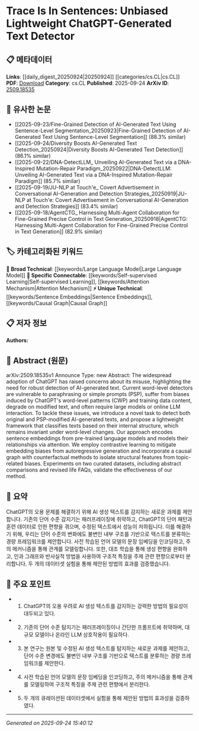 <!-- KEYWORD_LINKING_METADATA:
{
  "processed_timestamp": "2025-09-24T15:40:12.693713",
  "vocabulary_version": "1.0",
  "selected_keywords": [
    "Large Language Model",
    "Sentence Embeddings",
    "Self-supervised Learning",
    "Causal Graph",
    "Attention Mechanism"
  ],
  "rejected_keywords": [],
  "similarity_scores": {
    "Large Language Model": 0.85,
    "Sentence Embeddings": 0.75,
    "Self-supervised Learning": 0.8,
    "Causal Graph": 0.7,
    "Attention Mechanism": 0.82
  },
  "extraction_method": "AI_prompt_based",
  "budget_applied": true,
  "candidates_json": {
    "candidates": [
      {
        "surface": "ChatGPT",
        "canonical": "Large Language Model",
        "aliases": [
          "LLM",
          "OpenAI Chatbot"
        ],
        "category": "broad_technical",
        "rationale": "ChatGPT is a prominent example of a Large Language Model, providing a direct link to discussions around LLMs.",
        "novelty_score": 0.45,
        "connectivity_score": 0.9,
        "specificity_score": 0.7,
        "link_intent_score": 0.85
      },
      {
        "surface": "sentence embeddings",
        "canonical": "Sentence Embeddings",
        "aliases": [
          "sentence vectors"
        ],
        "category": "unique_technical",
        "rationale": "Sentence embeddings are crucial for understanding text structure, offering a unique technical insight into text analysis.",
        "novelty_score": 0.65,
        "connectivity_score": 0.7,
        "specificity_score": 0.8,
        "link_intent_score": 0.75
      },
      {
        "surface": "contrastive learning",
        "canonical": "Self-supervised Learning",
        "aliases": [
          "contrastive training"
        ],
        "category": "specific_connectable",
        "rationale": "Contrastive learning is a form of self-supervised learning, enhancing connections to related learning paradigms.",
        "novelty_score": 0.55,
        "connectivity_score": 0.85,
        "specificity_score": 0.75,
        "link_intent_score": 0.8
      },
      {
        "surface": "causal graph",
        "canonical": "Causal Graph",
        "aliases": [
          "causal diagram"
        ],
        "category": "unique_technical",
        "rationale": "Causal graphs are used to isolate structural features, providing a unique perspective on data analysis.",
        "novelty_score": 0.7,
        "connectivity_score": 0.65,
        "specificity_score": 0.85,
        "link_intent_score": 0.7
      },
      {
        "surface": "attention",
        "canonical": "Attention Mechanism",
        "aliases": [
          "attention model"
        ],
        "category": "specific_connectable",
        "rationale": "Attention mechanisms are foundational in modern NLP models, linking to a wide array of related research.",
        "novelty_score": 0.5,
        "connectivity_score": 0.88,
        "specificity_score": 0.78,
        "link_intent_score": 0.82
      }
    ],
    "ban_list_suggestions": [
      "word-level detectors",
      "modified text",
      "training data content"
    ]
  },
  "decisions": [
    {
      "candidate_surface": "ChatGPT",
      "resolved_canonical": "Large Language Model",
      "decision": "linked",
      "scores": {
        "novelty": 0.45,
        "connectivity": 0.9,
        "specificity": 0.7,
        "link_intent": 0.85
      }
    },
    {
      "candidate_surface": "sentence embeddings",
      "resolved_canonical": "Sentence Embeddings",
      "decision": "linked",
      "scores": {
        "novelty": 0.65,
        "connectivity": 0.7,
        "specificity": 0.8,
        "link_intent": 0.75
      }
    },
    {
      "candidate_surface": "contrastive learning",
      "resolved_canonical": "Self-supervised Learning",
      "decision": "linked",
      "scores": {
        "novelty": 0.55,
        "connectivity": 0.85,
        "specificity": 0.75,
        "link_intent": 0.8
      }
    },
    {
      "candidate_surface": "causal graph",
      "resolved_canonical": "Causal Graph",
      "decision": "linked",
      "scores": {
        "novelty": 0.7,
        "connectivity": 0.65,
        "specificity": 0.85,
        "link_intent": 0.7
      }
    },
    {
      "candidate_surface": "attention",
      "resolved_canonical": "Attention Mechanism",
      "decision": "linked",
      "scores": {
        "novelty": 0.5,
        "connectivity": 0.88,
        "specificity": 0.78,
        "link_intent": 0.82
      }
    }
  ]
}
-->

# Trace Is In Sentences: Unbiased Lightweight ChatGPT-Generated Text Detector

## 📋 메타데이터

**Links**: [[daily_digest_20250924|20250924]] [[categories/cs.CL|cs.CL]]
**PDF**: [Download](https://arxiv.org/pdf/2509.18535.pdf)
**Category**: cs.CL
**Published**: 2025-09-24
**ArXiv ID**: [2509.18535](https://arxiv.org/abs/2509.18535)

## 🔗 유사한 논문
- [[2025-09-23/Fine-Grained Detection of AI-Generated Text Using Sentence-Level Segmentation_20250923|Fine-Grained Detection of AI-Generated Text Using Sentence-Level Segmentation]] (88.3% similar)
- [[2025-09-24/Diversity Boosts AI-Generated Text Detection_20250924|Diversity Boosts AI-Generated Text Detection]] (86.1% similar)
- [[2025-09-22/DNA-DetectLLM_ Unveiling AI-Generated Text via a DNA-Inspired Mutation-Repair Paradigm_20250922|DNA-DetectLLM: Unveiling AI-Generated Text via a DNA-Inspired Mutation-Repair Paradigm]] (85.7% similar)
- [[2025-09-19/JU-NLP at Touch\'e_ Covert Advertisement in Conversational AI-Generation and Detection Strategies_20250919|JU-NLP at Touch\'e: Covert Advertisement in Conversational AI-Generation and Detection Strategies]] (83.4% similar)
- [[2025-09-18/AgentCTG_ Harnessing Multi-Agent Collaboration for Fine-Grained Precise Control in Text Generation_20250918|AgentCTG: Harnessing Multi-Agent Collaboration for Fine-Grained Precise Control in Text Generation]] (82.9% similar)

## 🏷️ 카테고리화된 키워드
**🧠 Broad Technical**: [[keywords/Large Language Model|Large Language Model]]
**🔗 Specific Connectable**: [[keywords/Self-supervised Learning|Self-supervised Learning]], [[keywords/Attention Mechanism|Attention Mechanism]]
**⚡ Unique Technical**: [[keywords/Sentence Embeddings|Sentence Embeddings]], [[keywords/Causal Graph|Causal Graph]]

## 📋 저자 정보

**Authors:** 

## 📄 Abstract (원문)

arXiv:2509.18535v1 Announce Type: new 
Abstract: The widespread adoption of ChatGPT has raised concerns about its misuse, highlighting the need for robust detection of AI-generated text. Current word-level detectors are vulnerable to paraphrasing or simple prompts (PSP), suffer from biases induced by ChatGPT's word-level patterns (CWP) and training data content, degrade on modified text, and often require large models or online LLM interaction. To tackle these issues, we introduce a novel task to detect both original and PSP-modified AI-generated texts, and propose a lightweight framework that classifies texts based on their internal structure, which remains invariant under word-level changes. Our approach encodes sentence embeddings from pre-trained language models and models their relationships via attention. We employ contrastive learning to mitigate embedding biases from autoregressive generation and incorporate a causal graph with counterfactual methods to isolate structural features from topic-related biases. Experiments on two curated datasets, including abstract comparisons and revised life FAQs, validate the effectiveness of our method.

## 📝 요약

ChatGPT의 오용 문제를 해결하기 위해 AI 생성 텍스트를 감지하는 새로운 과제를 제안합니다. 기존의 단어 수준 감지기는 패러프레이징에 취약하고, ChatGPT의 단어 패턴과 훈련 데이터로 인한 편향을 겪으며, 수정된 텍스트에서 성능이 저하됩니다. 이를 해결하기 위해, 우리는 단어 수준의 변화에도 불변인 내부 구조를 기반으로 텍스트를 분류하는 경량 프레임워크를 제안합니다. 사전 학습된 언어 모델의 문장 임베딩을 인코딩하고, 주의 메커니즘을 통해 관계를 모델링합니다. 또한, 대조 학습을 통해 생성 편향을 완화하고, 인과 그래프와 반사실적 방법을 사용하여 구조적 특징을 주제 관련 편향으로부터 분리합니다. 두 개의 데이터셋 실험을 통해 제안된 방법의 효과를 검증했습니다.

## 🎯 주요 포인트

- 1. ChatGPT의 오용 우려로 AI 생성 텍스트를 감지하는 강력한 방법의 필요성이 대두되고 있다.
- 2. 기존의 단어 수준 탐지기는 패러프레이징이나 간단한 프롬프트에 취약하며, 대규모 모델이나 온라인 LLM 상호작용이 필요하다.
- 3. 본 연구는 원본 및 수정된 AI 생성 텍스트를 탐지하는 새로운 과제를 제안하고, 단어 수준 변경에도 불변인 내부 구조를 기반으로 텍스트를 분류하는 경량 프레임워크를 제안한다.
- 4. 사전 학습된 언어 모델의 문장 임베딩을 인코딩하고, 주의 메커니즘을 통해 관계를 모델링하여 구조적 특징을 주제 관련 편향에서 분리한다.
- 5. 두 개의 큐레이션된 데이터셋에서 실험을 통해 제안된 방법의 효과성을 검증하였다.


---

*Generated on 2025-09-24 15:40:12*